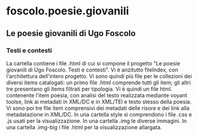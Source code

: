 # foscolo.poesie.giovanili
## Le poesie giovanili di Ugo Foscolo
### Testi e contesti

La cartella contiene i file .html di cui si compone il progetto "Le poesie giovanili di Ugo Foscolo. Testi e contesti". Vi è anzitutto fileIndex, con l'architettura dell'intero progetto. Vi sono quindi più file per le collezioni dei diversi items catalogati: un primo file .html comprende tutti gli item; gli altri tre presentano gli items filtrati per tipologia. Vi è quindi un file html. contenente l'item poesia, con analisi del testo realizzata mediante voyant toolse, link ai metadati in XML/DC e in XML/TEI e testo stesso della poesia. Vi sono poi tre file item comprensivi dei metadati delle risore e dei link alla metadatazione in XML/DC. In una cartella style si comprendono i file .css e .js usati per la visualizzazione. In una cartella .img le diverse immagini. In una cartella .img-big i file .html per la visualizzazione allargata.
